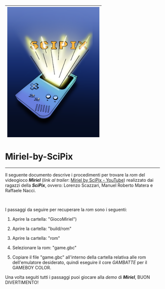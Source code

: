 | <img src="images/LogoSciPix.png" alt="Esempio di immagine" width="300px"> |
|:--:|

            
# Miriel-by-SciPix

---

Il seguente documento descrive i procedimenti per trovare la *rom* del videogioco ***Miriel*** (*link al trailer*: [Miriel by SciPix - YouTube](https://youtu.be/StA9qJh-EgI?si=cvelrEbvoVq2NVlY)) realizzato dai ragazzi della ***SciPix***, ovvero: Lorenzo Scazzari, Manuel Roberto Matera e Raffaele Nacci. 

                    

I passaggi da seguire per recuperare la *rom* sono i seguenti:

1. Aprire la cartella: "GiocoMiriel")

2. Aprire la cartella: "build/rom"

3. Aprire la cartella: "rom"

4. Selezionare la rom: "game.gbc"

5. Copiare il file "game.gbc" all'interno della cartella relativa alle rom dell'emulatore desiderato, quindi eseguire il core *GAMBATTE* per il GAMEBOY COLOR. 

Una volta seguiti tutti i passaggi puoi giocare alla  *demo* di ***Miriel***, BUON DIVERTIMENTO! 
